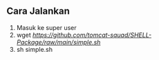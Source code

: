 ## Cara Jalankan
1. Masuk ke super user
2. wget *https://github.com/tomcat-squad/SHELL-Package/raw/main/simple.sh*
3. sh simple.sh

